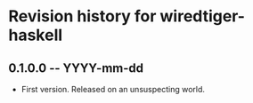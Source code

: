 # Revision history for wiredtiger-haskell

## 0.1.0.0 -- YYYY-mm-dd

* First version. Released on an unsuspecting world.
